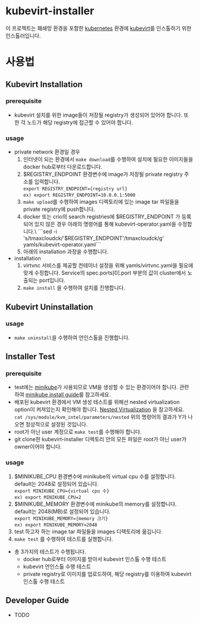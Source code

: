 # kubevirt-installer

이 프로젝트는 폐쇄망 환경을 포함한 [kubernetes](https://github.com/kubernetes/kubernetes) 환경에 [kubevirt](https://github.com/kubevirt/kubevirt)를 인스톨하기 위한 인스톨러입니다. 

# 사용법
## Kubevirt Installation
### prerequisite
* kubevirt 설치를 위한 image들이 저장될 registry가 생성되어 있어야 합니다. 또한 각 노드가 해당 registry에 접근할 수 있어야 합니다.
### usage
* private network 환경일 경우
    1. 인터넷이 되는 환경에서 ```make download```를 수행하여 설치에 필요한 이미지들을 docker hub로부터 다운로드합니다. 
    2. $REGISTRY_ENDPOINT 환경변수에 image가 저장될 private registry 주소를 입력합니다.\
      ```export REGISTRY_ENDPOINT={registry url}```\
      ```ex) export REGISTRY_ENDPOINT=10.0.0.1:5000```
    3. ```make upload```를 수행하여 images 디렉토리에 있는 image tar 파일들을 private registry에 push합니다.
    4. docker 또는 crio의 search registries에 $REGISTRY_ENDPOINT 가 등록되어 있지 않은 경우 아래의 명령어를 통해 kubevirt-operator.yaml을 수정합니다.\
      ```sed -i 's/tmaxcloudck/'$REGISTRY_ENDPOINT'\/tmaxcloudck/g' yamls/kubevirt-operator.yaml```
    5. 아래의 installation 과정을 수행합니다.
* installation
	1. virtvnc 서비스를 제공할 컨테이너 설정을 위해 yamls/virtvnc.yaml을 필요에 맞게 수정합니다. Service의 spec.ports[0].port 부분의 값이 cluster에서 노출되는 port입니다.
    2. ```make install``` 을 수행하여 설치를 진행합니다.

## Kubevirt Uninstallation
### usage
* ```make uninstall```을 수행하여 언인스톨을 진행합니다.

## Installer Test
### prerequisite
* test에는 [minikube](https://github.com/kubernetes/minikube)가 사용되므로 VM을 생성할 수 있는 환경이어야 합니다. 관련하여 [minikube install guide](https://minikube.sigs.k8s.io/docs/start/)를 참고하세요.
* 배포된 kubevirt 환경에서 VM 생성 테스트를 위해선 nested virtualization option이 켜져있는지 확인해야 합니다.  [Nested Virtualization](https://docs.fedoraproject.org/en-US/quick-docs/using-nested-virtualization-in-kvm/) 을 참고하세요.\
  ```cat /sys/module/kvm_intel/parameters/nested``` 
  위의 명령어의 결과가 Y가 나오면 정상적으로 설정된 것입니다.
* root가 아닌 user 계정으로 ```make test```를 수행해야 합니다. 
* git clone한 kubevirt-installer 디렉토리 안의 모든 파일은 root가 아닌 user가 owner이어야 합니다.
### usage
1. $MINIKUBE_CPU 환경변수에 minikube의 virtual cpu 수를 설정합니다. default는 2048로 설정되어 있습니다.\
  ```export MINIKUBE_CPU={virtual cpu 수}```\
  ```ex) export MINIKUBE_CPU=2``` 
2. $MINIKUBE_MEMORY 환경변수에 minikube의 memory를 설정합니다. default는 2048(MB)로 설정되어 있습니다.\
  ```export MINIKUBE_MEMORY={memory 크기}```\
  ```ex) export MINIKUBE_MEMORY=2048``` 
3. test 하고자 하는 image tar 파일들을 images 디렉토리에 옮깁니다.
4. ```make test```  를 수행하여 테스트를 실행합니다.

* 총 3가지의 테스트가 수행됩니다.
    * docker hub로부터 이미지를 받아서 kubevirt 인스톨 수행 테스트
    * kubevirt 언인스톨 수행 테스트
    * private registry로 이미지를 업로드하여, 해당 registry를 이용하여 kubevirt 인스톨 수행 테스트

## Developer Guide
- TODO
